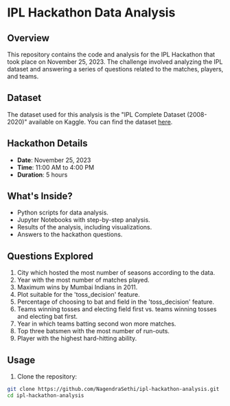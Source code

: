 # IPL Hackathon Data Analysis

## Overview
This repository contains the code and analysis for the IPL Hackathon that took place on November 25, 2023. The challenge involved analyzing the IPL dataset and answering a series of questions related to the matches, players, and teams.

## Dataset
The dataset used for this analysis is the "IPL Complete Dataset (2008-2020)" available on Kaggle. You can find the dataset [here](https://www.kaggle.com/datasets/patrickb1912/ipl-complete-dataset-20082020).

## Hackathon Details
- **Date**: November 25, 2023
- **Time**: 11:00 AM to 4:00 PM
- **Duration**: 5 hours

## What's Inside?
- Python scripts for data analysis.
- Jupyter Notebooks with step-by-step analysis.
- Results of the analysis, including visualizations.
- Answers to the hackathon questions.

## Questions Explored
1. City which hosted the most number of seasons according to the data.
2. Year with the most number of matches played.
3. Maximum wins by Mumbai Indians in 2011.
4. Plot suitable for the 'toss_decision' feature.
5. Percentage of choosing to bat and field in the 'toss_decision' feature.
6. Teams winning tosses and electing field first vs. teams winning tosses and electing bat first.
7. Year in which teams batting second won more matches.
8. Top three batsmen with the most number of run-outs.
9. Player with the highest hard-hitting ability.

## Usage
1. Clone the repository:

```bash
git clone https://github.com/NagendraSethi/ipl-hackathon-analysis.git
cd ipl-hackathon-analysis
